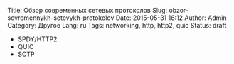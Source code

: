 Title: Обзор современных сетевых протоколов
Slug: obzor-sovremennykh-setevykh-protokolov
Date: 2015-05-31 16:12
Author: Admin
Category: Другое
Lang: ru
Tags: networking, http, http2, quic
Status: draft

 -  SPDY/HTTP2
 -  QUIC
 -  SCTP